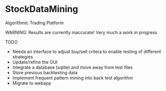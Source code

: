 # StockDataMining
Algorithmic Trading Platform

WARNING: Results are currently inaccurate! Very much a work in progress

TODO
  - Needs an interface to adjust buy/sell critera to enable testing of different strategies
  - Update/refine the GUI
  - Integrate a database (sqlite) and move away from text files
  - Store previous backtesting data
  - Implement frequent pattern mining into back test algorithm
  - Migrate to webapp
